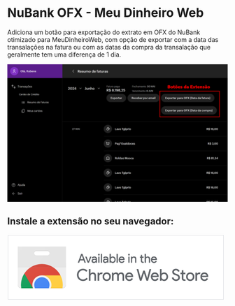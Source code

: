 # NuBank OFX - Meu Dinheiro Web
Adiciona um botão para exportação do extrato em OFX do NuBank otimizado para MeuDinheiroWeb, com opção de exportar com a data das transalações na fatura ou com as datas da compra da transalação que geralmente tem uma diferença de 1 dia.

![Demonstração](printDemonstracao.png)


## Instale a extensão no seu navegador:
[![Botão para instalar no Chorme](chorme.png)](https://chromewebstore.google.com/detail/ccaelbgnidpokbjopmckbbmggkokbfjc?hl=pt-BR)

